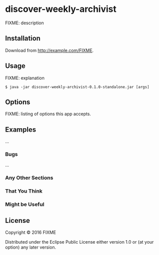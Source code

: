 # discover-weekly-archivist

FIXME: description

## Installation

Download from http://example.com/FIXME.

## Usage

FIXME: explanation

    $ java -jar discover-weekly-archivist-0.1.0-standalone.jar [args]

## Options

FIXME: listing of options this app accepts.

## Examples

...

### Bugs

...

### Any Other Sections
### That You Think
### Might be Useful

## License

Copyright © 2016 FIXME

Distributed under the Eclipse Public License either version 1.0 or (at
your option) any later version.
